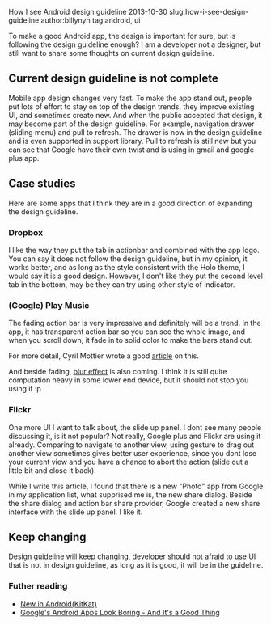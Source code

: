 How I see Android design guideline
2013-10-30
slug:how-i-see-design-guideline
author:billynyh
tag:android, ui



To make a good Android app, the design is important for sure, but is following the design guideline enough? I am a developer not a designer, but still want to share some thoughts on current design guideline.

## Current design guideline is not complete

Mobile app design changes very fast. To make the app stand out, people put lots of effort to stay on top of the design trends, they improve existing UI, and sometimes create new. And when the public accepted that design, it may become part of the design guideline. For example, navigation drawer (sliding menu) and pull to refresh. The drawer is now in the design guideline and is even supported in support library. Pull to refresh is still new but you can see that Google have their own twist and is using in gmail and google plus app.



## Case studies

Here are some apps that I think they are in a good direction of expanding the design guideline.

### Dropbox

I like the way they put the tab in actionbar and combined with the app logo. You can say it does not follow the design guideline, but in my opinion, it works better, and as long as the style consistent with the Holo theme, I would say it is a good design. However, I don't like they put the second level tab in the bottom, may be they can try using other style of indicator.


### (Google) Play Music

The fading action bar is very impressive and definitely will be a trend. In the app, it has transparent action bar so you can see the whole image, and when you scroll down, it fade in to solid color to make the bars stand out. 

For more detail, Cyril Mottier wrote a good [article](http://cyrilmottier.com/2013/05/24/pushing-the-actionbar-to-the-next-level/) on this.

And beside fading, [blur effect](http://nicolaspomepuy.fr/?p=18) is also coming. I think it is still quite computation heavy in some lower end device, but it should not stop you using it :p

### Flickr

One more UI I want to talk about, the slide up panel. I dont see many people discussing it, is it not popular? Not really, Google plus and Flickr are using it already. Comparing to navigate to another view, using gesture to drag out another view sometimes gives better user experience, since you dont lose your current view and you have a chance to abort the action (slide out a little bit and close it back).

While I write this article, I found that there is a new "Photo" app from Google in my application list, what supprised me is, the new share dialog. Beside the share dialog and action bar share provider, Google created a new share interface with the slide up panel. I like it.


## Keep changing

Design guideline will keep changing, developer should not afraid to use UI that is not in design guideline, as long as it is good, it will be in the guideline. 

### Futher reading

* [New in Android(KitKat)](http://developer.android.com/design/patterns/new.html)
* [Google's Android Apps Look Boring - And It's a Good Thing](http://www.androiduipatterns.com/2013/09/googles-android-apps-look-boring-and.html)

